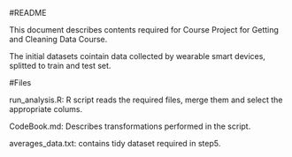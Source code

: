 
#README



This document describes contents required for Course Project for Getting and Cleaning Data Course.

The initial datasets cointain data collected by wearable smart devices, splitted to train and test set.


#Files

run_analysis.R: R script reads the required files, merge them and select the appropriate colums.

CodeBook.md: Describes transformations performed in the script.

averages_data.txt: contains tidy dataset required in step5.
